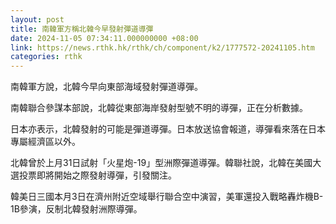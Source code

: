 ```yaml
---
layout: post
title: 南韓軍方稱北韓今早發射彈道導彈
date: 2024-11-05 07:34:11.000000000 +08:00
link: https://news.rthk.hk/rthk/ch/component/k2/1777572-20241105.htm
categories: rthk
---
```


南韓軍方說，北韓今早向東部海域發射彈道導彈。

南韓聯合參謀本部說，北韓從東部海岸發射型號不明的導彈，正在分析數據。

日本亦表示，北韓發射的可能是彈道導彈。日本放送協會報道，導彈看來落在日本專屬經濟區以外。

北韓曾於上月31日試射「火星炮-19」型洲際彈道導彈。韓聯社說，北韓在美國大選投票即將開始之際發射導彈，引發關注。

韓美日三國本月3日在濟州附近空域舉行聯合空中演習，美軍還投入戰略轟炸機B-1B參演，反制北韓發射洲際導彈。

